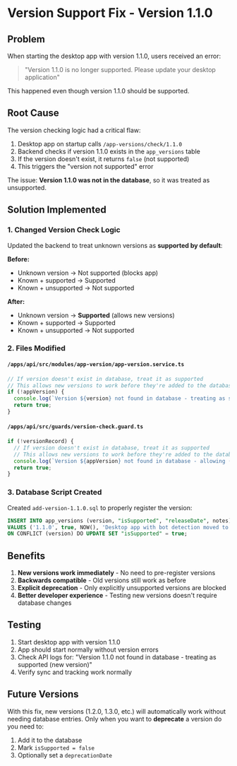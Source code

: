 # Version Support Fix - Version 1.1.0

## Problem
When starting the desktop app with version 1.1.0, users received an error:
> "Version 1.1.0 is no longer supported. Please update your desktop application"

This happened even though version 1.1.0 should be supported.

## Root Cause
The version checking logic had a critical flaw:
1. Desktop app on startup calls `/app-versions/check/1.1.0`
2. Backend checks if version 1.1.0 exists in the `app_versions` table
3. If the version doesn't exist, it returns `false` (not supported)
4. This triggers the "version not supported" error

The issue: **Version 1.1.0 was not in the database**, so it was treated as unsupported.

## Solution Implemented

### 1. Changed Version Check Logic
Updated the backend to treat unknown versions as **supported by default**:

**Before:**
- Unknown version → Not supported (blocks app)
- Known + supported → Supported
- Known + unsupported → Not supported

**After:**
- Unknown version → **Supported** (allows new versions)
- Known + supported → Supported
- Known + unsupported → Not supported

### 2. Files Modified

#### `/apps/api/src/modules/app-version/app-version.service.ts`
```typescript
// If version doesn't exist in database, treat it as supported
// This allows new versions to work before they're added to the database
if (!appVersion) {
  console.log(`Version ${version} not found in database - treating as supported (new version)`);
  return true;
}
```

#### `/apps/api/src/guards/version-check.guard.ts`
```typescript
if (!versionRecord) {
  // If version doesn't exist in database, treat it as supported
  // This allows new versions to work before they're added to the database
  console.log(`Version ${appVersion} not found in database - allowing (treating as new version)`);
  return true;
}
```

### 3. Database Script Created
Created `add-version-1.1.0.sql` to properly register the version:
```sql
INSERT INTO app_versions (version, "isSupported", "releaseDate", notes)
VALUES ('1.1.0', true, NOW(), 'Desktop app with bot detection moved to backend...')
ON CONFLICT (version) DO UPDATE SET "isSupported" = true;
```

## Benefits
1. **New versions work immediately** - No need to pre-register versions
2. **Backwards compatible** - Old versions still work as before
3. **Explicit deprecation** - Only explicitly unsupported versions are blocked
4. **Better developer experience** - Testing new versions doesn't require database changes

## Testing
1. Start desktop app with version 1.1.0
2. App should start normally without version errors
3. Check API logs for: "Version 1.1.0 not found in database - treating as supported (new version)"
4. Verify sync and tracking work normally

## Future Versions
With this fix, new versions (1.2.0, 1.3.0, etc.) will automatically work without needing database entries. Only when you want to **deprecate** a version do you need to:
1. Add it to the database
2. Mark `isSupported = false`
3. Optionally set a `deprecationDate`